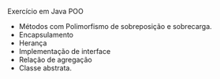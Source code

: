 Exercício em Java POO

+ Métodos com Polimorfismo de sobreposição e sobrecarga.
+ Encapsulamento
+ Herança
+ Implementação de interface
+ Relação de agregação
+ Classe abstrata.
